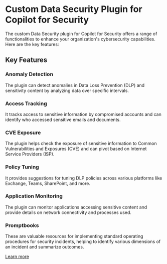 # Custom Data Security Plugin for Copilot for Security

The custom Data Security plugin for Copilot for Security offers a range of functionalities to enhance your organization's cybersecurity capabilities. Here are the key features:

## Key Features

### Anomaly Detection
The plugin can detect anomalies in Data Loss Prevention (DLP) and sensitivity content by analyzing data over specific intervals.

### Access Tracking
It tracks access to sensitive information by compromised accounts and can identify who accessed sensitive emails and documents.

### CVE Exposure
The plugin helps check the exposure of sensitive information to Common Vulnerabilities and Exposures (CVE) and can pivot based on Internet Service Providers (ISP).

### Policy Tuning
It provides suggestions for tuning DLP policies across various platforms like Exchange, Teams, SharePoint, and more.

### Application Monitoring
The plugin can monitor applications accessing sensitive content and provide details on network connectivity and processes used.

### Promptbooks
These are valuable resources for implementing standard operating procedures for security incidents, helping to identify various dimensions of an incident and summarize outcomes.

[Learn more](https://techcommunity.microsoft.com/t5/security-compliance-and-identity/learn-how-to-customize-and-optimize-copilot-for-security-with/ba-p/4120147)
